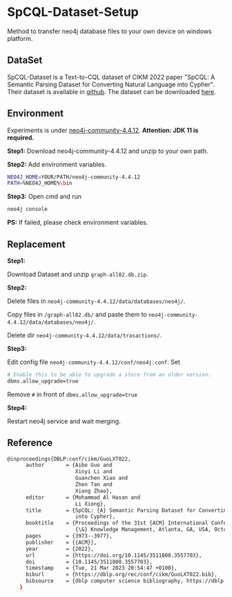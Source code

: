 # SpCQL-Dataset-Setup
Method to transfer neo4j database files to your own device on windows platform.

## DataSet
SpCQL-Dataset is a Text-to-CQL dataset of CIKM 2022 paper "SpCQL: A Semantic Parsing Dataset for Converting Natural Language into Cypher". Their dataset is available in [github](https://github.com/Guoaibo/Text-to-CQL/blob/main/README.md?plain=1). The dataset can be downloaded [here](https://pan.baidu.com/s/1aqMZFMOOpiB1GWUo5-I7xQ?pwd=b6ix).

## Environment
Experiments is under [neo4j-community-4.4.12](https://we-yun.com/doc/neo4j/4.4.12/). 
**Attention: JDK 11 is required.**

**Step1:** Download neo4j-community-4.4.12 and unzip to your own path.

**Step2:** Add environment variables.
```bash
NEO4J_HOME=YOUR/PATH/neo4j-community-4.4.12
PATH=%NEO4J_HOME%\bin
```

**Step3:** Open cmd and run
```bash
neo4j console
```
**PS:** If failed, please check environment variables.

## Replacement
**Step1:** 

Download Dataset and unzip `graph-all02.db.zip`.

**Step2:** 

Delete files in `neo4j-community-4.4.12/data/databases/neo4j/`.

Copy files in `/graph-all02.db/` and paste them to `neo4j-community-4.4.12/data/databases/neo4j/`.

Delete dir `neo4j-community-4.4.12/data/trasactions/`.

**Step3:** 

Edit config file `neo4j-community-4.4.12/conf/neo4j.conf`. Set
```bash
# Enable this to be able to upgrade a store from an older version.
dbms.allow_upgrade=true
```
Remove `#` in front of `dbms.allow_upgrade=true`

**Step4:**

Restart neo4j service and wait merging.


## Reference
```bash
@inproceedings{DBLP:conf/cikm/GuoLXT022,
	  author       = {Aibo Guo and
	                  Xinyi Li and
	                  Guanchen Xiao and
	                  Zhen Tan and
	                  Xiang Zhao},
	  editor       = {Mohammad Al Hasan and
	                  Li Xiong},
	  title        = {SpCQL: {A} Semantic Parsing Dataset for Converting Natural Language
	                  into Cypher},
	  booktitle    = {Proceedings of the 31st {ACM} International Conference on Information
	                  {\&} Knowledge Management, Atlanta, GA, USA, October 17-21, 2022},
	  pages        = {3973--3977},
	  publisher    = {{ACM}},
	  year         = {2022},
	  url          = {https://doi.org/10.1145/3511808.3557703},
	  doi          = {10.1145/3511808.3557703},
	  timestamp    = {Tue, 21 Mar 2023 20:54:47 +0100},
	  biburl       = {https://dblp.org/rec/conf/cikm/GuoLXT022.bib},
	  bibsource    = {dblp computer science bibliography, https://dblp.org}
	}
```
